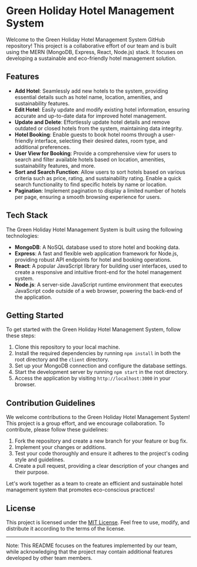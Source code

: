 # Green Holiday Hotel Management System

Welcome to the Green Holiday Hotel Management System GitHub repository! This project is a collaborative effort of our team and is built using the MERN (MongoDB, Express, React, Node.js) stack. It focuses on developing a sustainable and eco-friendly hotel management solution.

## Features

- **Add Hotel**: Seamlessly add new hotels to the system, providing essential details such as hotel name, location, amenities, and sustainability features.
- **Edit Hotel**: Easily update and modify existing hotel information, ensuring accurate and up-to-date data for improved hotel management.
- **Update and Delete**: Effortlessly update hotel details and remove outdated or closed hotels from the system, maintaining data integrity.
- **Hotel Booking**: Enable guests to book hotel rooms through a user-friendly interface, selecting their desired dates, room type, and additional preferences.
- **User View for Booking**: Provide a comprehensive view for users to search and filter available hotels based on location, amenities, sustainability features, and more.
- **Sort and Search Function**: Allow users to sort hotels based on various criteria such as price, rating, and sustainability rating. Enable a quick search functionality to find specific hotels by name or location.
- **Pagination**: Implement pagination to display a limited number of hotels per page, ensuring a smooth browsing experience for users.

## Tech Stack

The Green Holiday Hotel Management System is built using the following technologies:

- **MongoDB**: A NoSQL database used to store hotel and booking data.
- **Express**: A fast and flexible web application framework for Node.js, providing robust API endpoints for hotel and booking operations.
- **React**: A popular JavaScript library for building user interfaces, used to create a responsive and intuitive front-end for the hotel management system.
- **Node.js**: A server-side JavaScript runtime environment that executes JavaScript code outside of a web browser, powering the back-end of the application.

## Getting Started

To get started with the Green Holiday Hotel Management System, follow these steps:

1. Clone this repository to your local machine.
2. Install the required dependencies by running `npm install` in both the root directory and the `client` directory.
3. Set up your MongoDB connection and configure the database settings.
4. Start the development server by running `npm start` in the root directory.
5. Access the application by visiting `http://localhost:3000` in your browser.

## Contribution Guidelines

We welcome contributions to the Green Holiday Hotel Management System! This project is a group effort, and we encourage collaboration. To contribute, please follow these guidelines:

1. Fork the repository and create a new branch for your feature or bug fix.
2. Implement your changes or additions.
3. Test your code thoroughly and ensure it adheres to the project's coding style and guidelines.
4. Create a pull request, providing a clear description of your changes and their purpose.

Let's work together as a team to create an efficient and sustainable hotel management system that promotes eco-conscious practices!

## License

This project is licensed under the [MIT License](LICENSE). Feel free to use, modify, and distribute it according to the terms of the license.

---

Note: This README focuses on the features implemented by our team, while acknowledging that the project may contain additional features developed by other team members.
